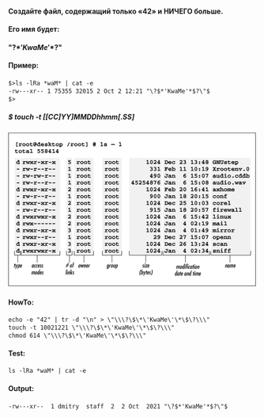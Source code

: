 #### Создайте файл, содержащий только «42» и НИЧЕГО больше.
#### Его имя будет:
#### "\?$*'KwaMe'*$?\"
#### Пример:
```
$>ls -lRa *waM* | cat -e
-rw---xr-- 1 75355 32015 2 Oct 2 12:21 "\?$*'KwaMe'*$?\"$
$>
```
##### $ touch -t [[CC]YY]MMDDhhmm[.SS]
![This is an image](properties.gif)
#### HowTo:
```
echo -e "42" | tr -d "\n" > \"\\\?\$\*\'KwaMe\'\*\$\?\\\"
touch -t 10021221 \"\\\?\$\*\'KwaMe\'\*\$\?\\\"
chmod 614 \"\\\?\$\*\'KwaMe\'\*\$\?\\\"
```
#### Test:
```
ls -lRa *waM* | cat -e 
```
#### Output:
```
-rw---xr--  1 dmitry  staff  2  2 Oct  2021 "\?$*'KwaMe'*$?\"$
```